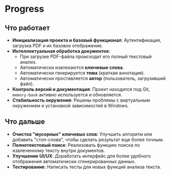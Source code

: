 # Progress

## Что работает

- **Инициализация проекта и базовый функционал**: Аутентификация, загрузка PDF и их базовое отображение.
- **Интеллектуальная обработка документов**:
    - При загрузке PDF-файла происходит его полный текстовый анализ.
    - Автоматически извлекаются **ключевые слова**.
    - Автоматически генерируется **тема** (краткая аннотация).
    - Автоматически проставляется **автор** (пользователь, загрузивший файл).
- **Контроль версий и документация**: Проект находится под Git, `memory-bank` активно используется и обновляется.
- **Стабильность окружения**: Решены проблемы с виртуальным окружением и установкой зависимостей в Windows.

## Что дальше

- **Очистка "мусорных" ключевых слов**: Улучшить алгоритм или добавить "стоп-слова", чтобы сделать результат еще более точным.
- **Полнотекстовый поиск**: Реализовать функцию поиска по извлеченному тексту внутри документов.
- **Улучшение UI/UX**: Доработать интерфейс для более удобного отображения автоматически сгенерированных данных.
- **Тестирование**: Написать тесты для новых функций анализа текста. 
